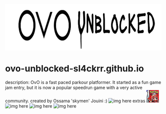 <img src="./ovo-unblocked-game-logo.webp" alt="img here" class="img-fluid" width="900px" height="150px" id="logo">

# ovo-unblocked-sl4ckrr.github.io
description: OvO is a fast paced parkour platformer. It started as a fun game jam entry, but it is now a popular speedrun game with a very active community.
created by Ossama 'skymen' Jouini :)
<img src="" alt="img here" class="img-fluid" width="40px" height="40px" id="logo">
extras
<img src="ruby.jpg" alt="img here" class="img-fluid" width="40px" height="40px" id="logo">
<img src="" alt="img here" class="img-fluid" width="900px" height="150px" id="logo">
<img src="" alt="img here" class="img-fluid" width="900px" height="150px" id="logo">
<img src="" alt="img here" class="img-fluid" width="900px" height="150px" id="logo">
